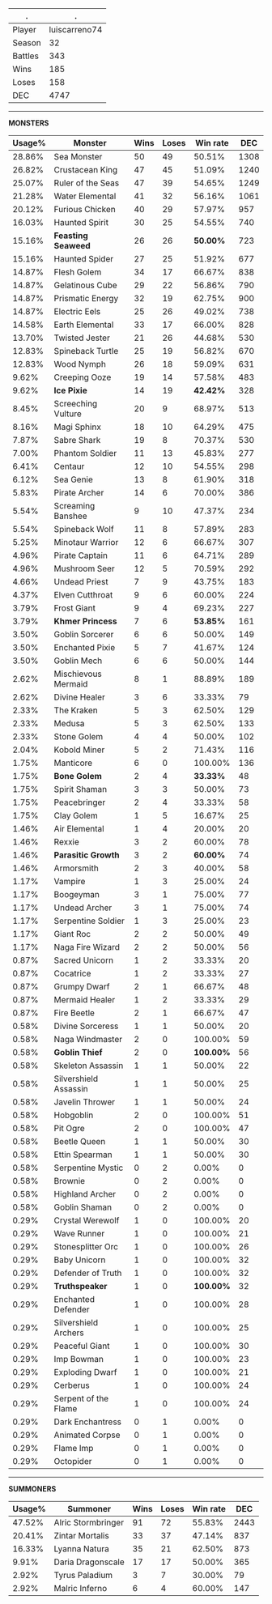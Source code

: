 .|.
|-|-
Player|luiscarreno74
Season|32
Battles|343
Wins|185
Loses|158
DEC|4747

---
**MONSTERS**

Usage%|Monster|Wins|Loses|Win rate|DEC|
-|-|-|-|-|-|
28.86%|Sea Monster|50|49|50.51%|1308|
26.82%|Crustacean King|47|45|51.09%|1240|
25.07%|Ruler of the Seas|47|39|54.65%|1249|
21.28%|Water Elemental|41|32|56.16%|1061|
20.12%|Furious Chicken|40|29|57.97%|957|
16.03%|Haunted Spirit|30|25|54.55%|740|
15.16%|**Feasting Seaweed**|26|26|**50.00%**|723|
15.16%|Haunted Spider|27|25|51.92%|677|
14.87%|Flesh Golem|34|17|66.67%|838|
14.87%|Gelatinous Cube|29|22|56.86%|790|
14.87%|Prismatic Energy|32|19|62.75%|900|
14.87%|Electric Eels|25|26|49.02%|738|
14.58%|Earth Elemental|33|17|66.00%|828|
13.70%|Twisted Jester|21|26|44.68%|530|
12.83%|Spineback Turtle|25|19|56.82%|670|
12.83%|Wood Nymph|26|18|59.09%|631|
9.62%|Creeping Ooze|19|14|57.58%|483|
9.62%|**Ice Pixie**|14|19|**42.42%**|328|
8.45%|Screeching Vulture|20|9|68.97%|513|
8.16%|Magi Sphinx|18|10|64.29%|475|
7.87%|Sabre Shark|19|8|70.37%|530|
7.00%|Phantom Soldier|11|13|45.83%|277|
6.41%|Centaur|12|10|54.55%|298|
6.12%|Sea Genie|13|8|61.90%|318|
5.83%|Pirate Archer|14|6|70.00%|386|
5.54%|Screaming Banshee|9|10|47.37%|234|
5.54%|Spineback Wolf|11|8|57.89%|283|
5.25%|Minotaur Warrior|12|6|66.67%|307|
4.96%|Pirate Captain|11|6|64.71%|289|
4.96%|Mushroom Seer|12|5|70.59%|292|
4.66%|Undead Priest|7|9|43.75%|183|
4.37%|Elven Cutthroat|9|6|60.00%|224|
3.79%|Frost Giant|9|4|69.23%|227|
3.79%|**Khmer Princess**|7|6|**53.85%**|161|
3.50%|Goblin Sorcerer|6|6|50.00%|149|
3.50%|Enchanted Pixie|5|7|41.67%|124|
3.50%|Goblin Mech|6|6|50.00%|144|
2.62%|Mischievous Mermaid|8|1|88.89%|189|
2.62%|Divine Healer|3|6|33.33%|79|
2.33%|The Kraken|5|3|62.50%|129|
2.33%|Medusa|5|3|62.50%|133|
2.33%|Stone Golem|4|4|50.00%|102|
2.04%|Kobold Miner|5|2|71.43%|116|
1.75%|Manticore|6|0|100.00%|136|
1.75%|**Bone Golem**|2|4|**33.33%**|48|
1.75%|Spirit Shaman|3|3|50.00%|73|
1.75%|Peacebringer|2|4|33.33%|58|
1.75%|Clay Golem|1|5|16.67%|25|
1.46%|Air Elemental|1|4|20.00%|20|
1.46%|Rexxie|3|2|60.00%|78|
1.46%|**Parasitic Growth**|3|2|**60.00%**|74|
1.46%|Armorsmith|2|3|40.00%|58|
1.17%|Vampire|1|3|25.00%|24|
1.17%|Boogeyman|3|1|75.00%|77|
1.17%|Undead Archer|3|1|75.00%|74|
1.17%|Serpentine Soldier|1|3|25.00%|23|
1.17%|Giant Roc|2|2|50.00%|49|
1.17%|Naga Fire Wizard|2|2|50.00%|56|
0.87%|Sacred Unicorn|1|2|33.33%|20|
0.87%|Cocatrice|1|2|33.33%|27|
0.87%|Grumpy Dwarf|2|1|66.67%|48|
0.87%|Mermaid Healer|1|2|33.33%|29|
0.87%|Fire Beetle|2|1|66.67%|47|
0.58%|Divine Sorceress|1|1|50.00%|20|
0.58%|Naga Windmaster|2|0|100.00%|59|
0.58%|**Goblin Thief**|2|0|**100.00%**|56|
0.58%|Skeleton Assassin|1|1|50.00%|22|
0.58%|Silvershield Assassin|1|1|50.00%|25|
0.58%|Javelin Thrower|1|1|50.00%|24|
0.58%|Hobgoblin|2|0|100.00%|51|
0.58%|Pit Ogre|2|0|100.00%|47|
0.58%|Beetle Queen|1|1|50.00%|30|
0.58%|Ettin Spearman|1|1|50.00%|30|
0.58%|Serpentine Mystic|0|2|0.00%|0|
0.58%|Brownie|0|2|0.00%|0|
0.58%|Highland Archer|0|2|0.00%|0|
0.58%|Goblin Shaman|0|2|0.00%|0|
0.29%|Crystal Werewolf|1|0|100.00%|20|
0.29%|Wave Runner|1|0|100.00%|21|
0.29%|Stonesplitter Orc|1|0|100.00%|26|
0.29%|Baby Unicorn|1|0|100.00%|32|
0.29%|Defender of Truth|1|0|100.00%|32|
0.29%|**Truthspeaker**|1|0|**100.00%**|32|
0.29%|Enchanted Defender|1|0|100.00%|28|
0.29%|Silvershield Archers|1|0|100.00%|25|
0.29%|Peaceful Giant|1|0|100.00%|30|
0.29%|Imp Bowman|1|0|100.00%|23|
0.29%|Exploding Dwarf|1|0|100.00%|21|
0.29%|Cerberus|1|0|100.00%|24|
0.29%|Serpent of the Flame|1|0|100.00%|24|
0.29%|Dark Enchantress|0|1|0.00%|0|
0.29%|Animated Corpse|0|1|0.00%|0|
0.29%|Flame Imp|0|1|0.00%|0|
0.29%|Octopider|0|1|0.00%|0|

---
**SUMMONERS**

Usage%|Summoner|Wins|Loses|Win rate|DEC|
-|-|-|-|-|-|
47.52%|Alric Stormbringer|91|72|55.83%|2443|
20.41%|Zintar Mortalis|33|37|47.14%|837|
16.33%|Lyanna Natura|35|21|62.50%|873|
9.91%|Daria Dragonscale|17|17|50.00%|365|
2.92%|Tyrus Paladium|3|7|30.00%|79|
2.92%|Malric Inferno|6|4|60.00%|147|
